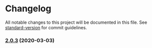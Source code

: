 # Changelog

All notable changes to this project will be documented in this file. See [standard-version](https://github.com/conventional-changelog/standard-version) for commit guidelines.

### [2.0.3](https://github.com/guozimo/love3/compare/v2.0.1...v2.0.3) (2020-03-03)
